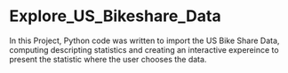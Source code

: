 # Explore_US_Bikeshare_Data
In this Project, Python code was written to import the US Bike Share Data, computing descripting statistics and creating an interactive expereince to present the statistic where the user chooses the data.
